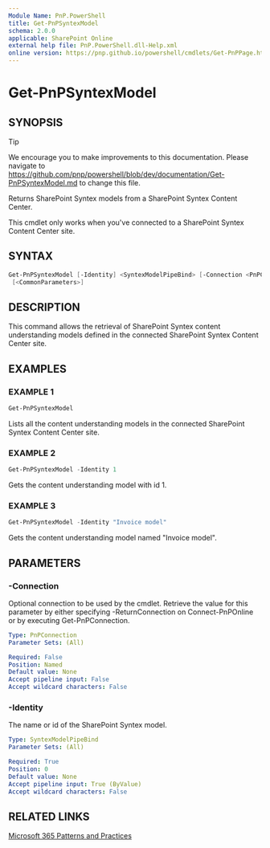```yaml
---
Module Name: PnP.PowerShell
title: Get-PnPSyntexModel
schema: 2.0.0
applicable: SharePoint Online
external help file: PnP.PowerShell.dll-Help.xml
online version: https://pnp.github.io/powershell/cmdlets/Get-PnPPage.html
---
```

 
# Get-PnPSyntexModel

## SYNOPSIS

> [!TIP]
> We encourage you to make improvements to this documentation. Please navigate to https://github.com/pnp/powershell/blob/dev/documentation/Get-PnPSyntexModel.md to change this file.

Returns SharePoint Syntex models from a SharePoint Syntex Content Center.

This cmdlet only works when you've connected to a SharePoint Syntex Content Center site.

## SYNTAX

```powershell
Get-PnPSyntexModel [-Identity] <SyntexModelPipeBind> [-Connection <PnPConnection>]
 [<CommonParameters>]
```

## DESCRIPTION
This command allows the retrieval of SharePoint Syntex content understanding models defined in the connected SharePoint Syntex Content Center site.

## EXAMPLES

### EXAMPLE 1
```powershell
Get-PnPSyntexModel 
```

Lists all the content understanding models in the connected SharePoint Syntex Content Center site.

### EXAMPLE 2
```powershell
Get-PnPSyntexModel -Identity 1
```

Gets the content understanding model with id 1.

### EXAMPLE 3
```powershell
Get-PnPSyntexModel -Identity "Invoice model"
```

Gets the content understanding model named "Invoice model".

## PARAMETERS

### -Connection
Optional connection to be used by the cmdlet. Retrieve the value for this parameter by either specifying -ReturnConnection on Connect-PnPOnline or by executing Get-PnPConnection.

```yaml
Type: PnPConnection
Parameter Sets: (All)

Required: False
Position: Named
Default value: None
Accept pipeline input: False
Accept wildcard characters: False
```

### -Identity
The name or id of the SharePoint Syntex model.

```yaml
Type: SyntexModelPipeBind
Parameter Sets: (All)

Required: True
Position: 0
Default value: None
Accept pipeline input: True (ByValue)
Accept wildcard characters: False
```



## RELATED LINKS

[Microsoft 365 Patterns and Practices](https://aka.ms/m365pnp)
